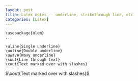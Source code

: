 ```yaml
---
layout: post
title: Latex notes -- underline, strikethrough line, etc
categories: [Latex]
---
```


```
\usepackage{ulem}
...
```


```
\uline{Single underline}
\uuline{Double underline}
\uwave{Wavy underline}
\sout{Line through text}
\xout{Text marked over with slashes}
```

$\xout{Text marked over with slashes}$